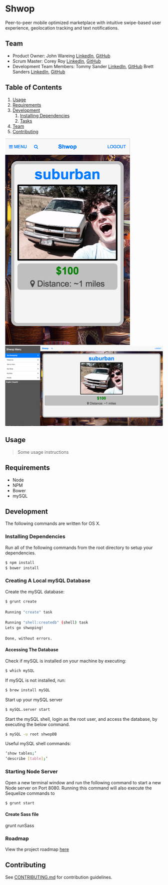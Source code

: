 # Shwop

Peer-to-peer mobile optimized marketplace with intuitive swipe-based user experience, geolocation tracking and text notifications.

## Team

  - Product Owner: John Wareing [LinkedIn](linkedin.com/in/johnwareing), [GitHub](github.com/jwareing)
  - Scrum Master: Corey Roy [LinkedIn](linkedin.com/in/coreyroy), [GitHub](github.com/coreys)
  - Development Team Members: 
      Tommy Sander [LinkedIn](linkedin.com/in/thomasksander), [GitHub](github.com/tksander) 
      Brett Sanders [LinkedIn](linkedin.com/in/brettwsanders), [GitHub](github.com/brettwsanders)


## Table of Contents

1. [Usage](#Usage)
1. [Requirements](#requirements)
1. [Development](#development)
    1. [Installing Dependencies](#installing-dependencies)
    1. [Tasks](#tasks)
1. [Team](#team)
1. [Contributing](#contributing)

![Shwop Mobile Browser App](/screenshots/mobileapp-screenshot.png?raw=true "Mobile App")
![Shwop Web Browser App](/screenshots/webapp-screenshot.png?raw=true "Web App")

## Usage

> Some usage instructions

## Requirements

- Node 
- NPM
- Bower
- mySQL

## Development
The following commands are written for OS X.  

### Installing Dependencies
Run all of the following commands from the root directory to setup your dependencies.

```sh
$ npm install
$ bower install
```



### Creating A Local mySQL Database
Create the mySQL database:
```sh
$ grunt create

Running "create" task

Running "shell:createdb" (shell) task
Lets go shwoping!

Done, without errors.
```

#### Accessing The Database

Check if mySQL is installed on your machine by executing:
```sh
$ which mySQL
```
If mySQL is not installed, run:
```sh
$ brew install mySQL
```
Start up your mySQL server
```sh
$ mySQL.server start
```
Start the mySQL shell, login as the root user, and access the database, by executing the below command.  
```sh
$ mySQL -u root shwopDB
```

Useful mySQL shell commands:
```sh
‘show tables;’
‘describe [table];’
```

### Starting Node Server
Open a new terminal window and run the following command to start a new Node server on Port 8080. 
Running this command will also execute the Sequelize commands to 

```sh
$ grunt start
```
#### Create Sass file
grunt runSass

### Roadmap
View the project roadmap [here](https://github.com/ClandestineCalavera/shwop/issues)


## Contributing

See [CONTRIBUTING.md](CONTRIBUTING.md) for contribution guidelines.
